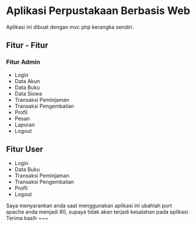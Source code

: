 # Aplikasi Perpustakaan Berbasis Web



Aplikasi ini dibuat dengan mvc php kerangka sendiri.

## Fitur - Fitur
### Fitur Admin
- Login
- Data Akun
- Data Buku
- Data Siswa
- Transaksi Peminjaman
- Transaksi Pengembalian
- Profil
- Pesan
- Laporan
- Logout
## Fitur User
- Login
- Data Buku
- Transaksi Peminjaman 
- Transaksi Pengembalian
- Profil
- Logout

Saya menyarankan anda saat menggunakan aplikasi ini ubahlah port apache anda
menjadi 80, supaya tidak akan terjadi kesalahan pada aplikasi. Terima kasih ~~~
